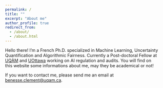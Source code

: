 ```yaml
---
permalink: /
title: ""
excerpt: "About me"
author_profile: true
redirect_from: 
  - /about/
  - /about.html
---
```


Hello there! I’m a French Ph.D. specialized in Machine Learning, Uncertainty Quantification and Algorithmic Fairness. Currently a Post-doctoral Fellow at [UQÀM](https://recherche.uqam.ca/unites_de_recherche/laboratoire-de-recherches-transdisciplinaires-sur-les-ecosystemes-informatiques-latece/) and [UOttawa](https://chaireia.openum.ca/) working on AI regulation and audits. You will find on this website some informations about me, may they be academical or not!

If you want to contact me, please send me an email at [benesse.clement\@uqam.ca](mailto:benesse.clement@uqam.ca?subject=Hello!). 
